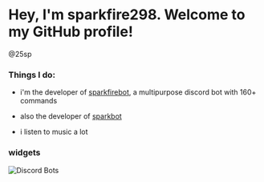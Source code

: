 # Hey, I'm sparkfire298. Welcome to my GitHub profile!
@25sp

### Things I do:
- i'm the developer of [sparkfirebot](http://sparkfirebot.gq), a multipurpose discord bot with 160+ commands

- also the developer of [sparkbot](https://github.com/25sp/sparkbot)

- i listen to music a lot


### widgets
![Discord Bots](https://top.gg/api/widget/757780137449226272.svg)
